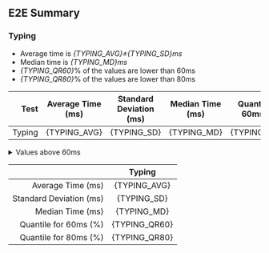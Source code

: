 ## E2E Summary

### Typing
 - Average time is _{TYPING_AVG}±{TYPING_SD}ms_
 - Median time is _{TYPING_MD}ms_
 - _{TYPING_QR60}_% of the values are lower than 60ms
 - _{TYPING_QR80}_% of the values are lower than 80ms

| Test   | Average Time (ms) | Standard Deviation (ms) | Median Time (ms)  | Quantile for 60ms (%) | Quantile for 80ms (%) |
| -----: | :---------------: | :---------------------: | :---------------: | :-------------------: | :-------------------: |
| Typing | {TYPING_AVG}      | {TYPING_SD}             | {TYPING_MD}       | {TYPING_QR60}         | {TYPING_QR80}           |

<details>
    <summary>Values above 60ms</summary>
    {TYPING_ABOVE_60}
</details>


|                         | Typing |
| ----------------------: | :---: |
| Average Time (ms)       | {TYPING_AVG} |
| Standard Deviation (ms) | {TYPING_SD} |
| Median Time (ms)        | {TYPING_MD} |
|Quantile for 60ms (%)    | {TYPING_QR60} |
|Quantile for 80ms (%)    | {TYPING_QR80} |
